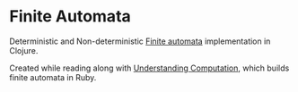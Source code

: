 # Finite Automata

Deterministic and Non-deterministic [Finite automata](https://en.wikipedia.org/wiki/Finite-state_machine) implementation in Clojure.

Created while reading along with [Understanding Computation](https://computationbook.com/), which builds finite automata in Ruby.
